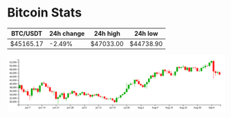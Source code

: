 # Bitcoin Stats

BTC/USDT|24h change|24h high|24h low|
|---|---|---|---|
|$45165.17|-2.49%|$47033.00|$44738.90|

<img src="./chart.svg">
